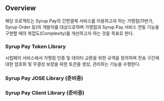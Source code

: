 ## Overview
해당 프로젝트는 Syrup Pay의 간편결제 서비스를 이용하고자 하는 가맹점(11번가, Syrup Order 등)의 개발자를 대상으로하며 가맹점과 Syrup Pay 서비스 연동 기능을 구현할 때의 복잡도(Complexity)를 개선하고자 하는 것을 목표로 한다.

### Syrup Pay Token Library
시럽페이 서비스에서 가맹점 인증 및 데이터 교환을 위한 규격을 정의하며 전송 구간에 대한 암호화 및 무결성 보장을 위한 토큰을 생성, 관리하는 기능을 수행한다.

### Syrup Pay JOSE Library (준비중)

### Syrup Pay Client Library (준비중)
